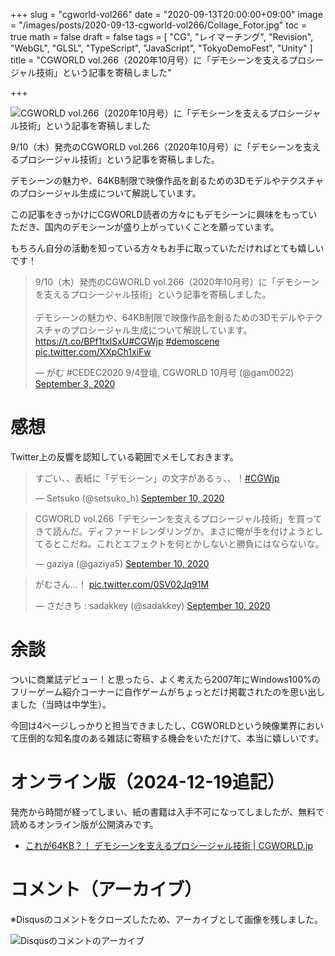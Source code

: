 +++
slug = "cgworld-vol266"
date = "2020-09-13T20:00:00+09:00"
image = "/images/posts/2020-09-13-cgworld-vol266/Collage_Fotor.jpg"
toc = true
math = false
draft = false
tags = [
    "CG", "レイマーチング", "Revision", "WebGL", "GLSL", "TypeScript", "JavaScript", "TokyoDemoFest", "Unity"
]
title = "CGWORLD vol.266（2020年10月号）に「デモシーンを支えるプロシージャル技術」という記事を寄稿しました"

+++

![CGWORLD vol.266（2020年10月号）に「デモシーンを支えるプロシージャル技術」という記事を寄稿しました](/images/posts/2020-09-13-cgworld-vol266/Collage_Fotor.jpg)

9/10（木）発売のCGWORLD vol.266（2020年10月号）に「デモシーンを支えるプロシージャル技術」という記事を寄稿しました。

デモシーンの魅力や、64KB制限で映像作品を創るための3Dモデルやテクスチャのプロシージャル生成について解説しています。

この記事をきっかけにCGWORLD読者の方々にもデモシーンに興味をもっていただき、国内のデモシーンが盛り上がっていくことを願っています。

もちろん自分の活動を知っている方々もお手に取っていただければとても嬉しいです！

<blockquote class="twitter-tweet"><p lang="ja" dir="ltr">9/10（木）発売のCGWORLD vol.266（2020年10月号）に「デモシーンを支えるプロシージャル技術」という記事を寄稿しました。<br><br>デモシーンの魅力や、64KB制限で映像作品を創るための3Dモデルやテクスチャのプロシージャル生成について解説しています。<a href="https://t.co/BPf1txlSxU">https://t.co/BPf1txlSxU</a><a href="https://twitter.com/hashtag/CGWjp?src=hash&amp;ref_src=twsrc%5Etfw">#CGWjp</a> <a href="https://twitter.com/hashtag/demoscene?src=hash&amp;ref_src=twsrc%5Etfw">#demoscene</a> <a href="https://t.co/XXpCh1xiFw">pic.twitter.com/XXpCh1xiFw</a></p>&mdash; がむ #CEDEC2020 9/4登壇, CGWORLD 10月号 (@gam0022) <a href="https://twitter.com/gam0022/status/1301514617588518915?ref_src=twsrc%5Etfw">September 3, 2020</a></blockquote> <script async src="https://platform.twitter.com/widgets.js" charset="utf-8"></script>

<!--more-->

# 感想

Twitter上の反響を認知している範囲でメモしておきます。

<blockquote class="twitter-tweet"><p lang="ja" dir="ltr">すごい、、表紙に「デモシーン」の文字があるぅ、、！<a href="https://twitter.com/hashtag/CGWjp?src=hash&amp;ref_src=twsrc%5Etfw">#CGWjp</a></p>&mdash; Setsuko (@setsuko_h) <a href="https://twitter.com/setsuko_h/status/1303997649582874625?ref_src=twsrc%5Etfw">September 10, 2020</a></blockquote> <script async src="https://platform.twitter.com/widgets.js" charset="utf-8"></script>

<blockquote class="twitter-tweet"><p lang="ja" dir="ltr">CGWORLD vol.266「デモシーンを支えるプロシージャル技術」を買ってきて読んだ。ディファードレンダリングか。まさに俺が手を付けようとしてるとこだね。これとエフェクトを何とかしないと勝負にはならないな。</p>&mdash; gaziya (@gaziya5) <a href="https://twitter.com/gaziya5/status/1303907439134220288?ref_src=twsrc%5Etfw">September 10, 2020</a></blockquote> <script async src="https://platform.twitter.com/widgets.js" charset="utf-8"></script>

<blockquote class="twitter-tweet"><p lang="ja" dir="ltr">がむさん…！ <a href="https://t.co/0SV02Jq91M">pic.twitter.com/0SV02Jq91M</a></p>&mdash; さだきち : sadakkey (@sadakkey) <a href="https://twitter.com/sadakkey/status/1304006171674640386?ref_src=twsrc%5Etfw">September 10, 2020</a></blockquote> <script async src="https://platform.twitter.com/widgets.js" charset="utf-8"></script>

# 余談

ついに商業誌デビュー！と思ったら、よく考えたら2007年にWindows100%のフリーゲーム紹介コーナーに自作ゲームがちょっとだけ掲載されたのを思い出しました（当時は中学生）。

今回は4ページしっかりと担当できましたし、CGWORLDという映像業界において圧倒的な知名度のある雑誌に寄稿する機会をいただけて、本当に嬉しいです。

# オンライン版（2024-12-19追記）

発売から時間が経ってしまい、紙の書籍は入手不可になってしましたが、無料で読めるオンライン版が公開済みです。

- [これが64KB？！ デモシーンを支えるプロシージャル技術 | CGWORLD.jp](https://cgworld.jp/feature/202101-demoscene.html)

# コメント（アーカイブ）

※Disqusのコメントをクローズしたため、アーカイブとして画像を残しました。

![Disqusのコメントのアーカイブ](/images/posts/2020-09-13-cgworld-vol266/disqus_comments.png)
